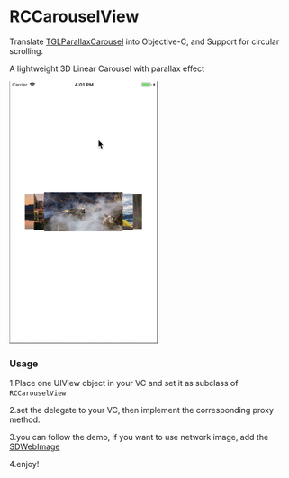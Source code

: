 # RCCarouselView
Translate  [TGLParallaxCarousel](https://github.com/taglia3/TGLParallaxCarousel) into Objective-C, and Support for circular scrolling.


A lightweight 3D Linear Carousel with parallax effect

![RCCarouselView.gif](https://github.com/Yoncn/RCCarouselView/blob/master/RCCarouselViewDemo.gif)


### Usage
1.Place one UIView object in your VC and set it as subclass of `RCCarouselView`

2.set the delegate to your VC, then implement the corresponding proxy method.

3.you can follow the demo, if you want to use network image, add the [SDWebImage](https://github.com/SDWebImage/SDWebImage)

4.enjoy!